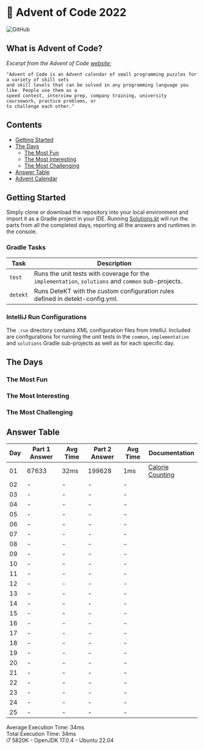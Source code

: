 # :christmas_tree: Advent of Code 2022

![GitHub](https://img.shields.io/badge/stars-02%2F50-yellow)

## What is Advent of Code?

_Excerpt from the Advent of Code [website](https://adventofcode.com/2022/about);_

    "Advent of Code is an Advent calendar of small programming puzzles for a variety of skill sets
    and skill levels that can be solved in any programming language you like. People use them as a
    speed contest, interview prep, company training, university coursework, practice problems, or
    to challenge each other."

## Contents
* [Getting Started](#getting-started)
* [The Days](#the-days)
    * [The Most Fun](#the-most-fun)
    * [The Most Interesting](#the-most-interesting)
    * [The Most Challenging](#the-most-challenging)
* [Answer Table](#answer-table)
* [Advent Calendar](#advent-calendar)

## Getting Started
Simply clone or download the repository into your local environment and import it as a Gradle project in your IDE.
Running [Solutions.kt](https://git.io/JII6v) will run the parts from all the completed days, reporting all the
answers and runtimes in the console.

### Gradle Tasks
| Task      | Description                                                                                        |
|-----------|----------------------------------------------------------------------------------------------------|
| `test`    | Runs the unit tests with coverage for the `implementation`, `solutions` and `common` sub-projects. |
| `detekt`  | Runs DeteKT with the custom configuration rules defined in detekt-config.yml.                      |

### IntelliJ Run Configurations
The `.run` directory contains XML configuration files from IntelliJ. Included are configurations for running the unit
tests in the `common`, `implementation` and `solutions` Gradle sub-projects as well as for each specific day.

## The Days

### The Most Fun
### The Most Interesting
### The Most Challenging

## Answer Table

| Day | Part 1 Answer | Avg Time | Part 2 Answer | Avg Time | Documentation                    |
|-----|---------------|----------|---------------|----------|----------------------------------|
| 01  | 67633         | 32ms     | 199628        | 1ms      | [Calorie Counting](docs/DAY1.MD) |
| 02  | -             | -        | -             | -        | [](docs/DAY2.MD)                 |
| 03  | -             | -        | -             | -        | [](docs/DAY3.MD)                 |
| 04  | -             | -        | -             | -        | [](docs/DAY4.MD)                 |
| 05  | -             | -        | -             | -        | [](docs/DAY5.MD)                 |
| 06  | -             | -        | -             | -        | [](docs/DAY6.MD)                 |
| 07  | -             | -        | -             | -        | [](docs/DAY7.MD)                 |
| 08  | -             | -        | -             | -        | [](docs/DAY8.MD)                 |
| 09  | -             | -        | -             | -        | [](docs/DAY9.MD)                 |
| 10  | -             | -        | -             | -        | [](docs/DAY10.MD)                |
| 11  | -             | -        | -             | -        | [](docs/DAY11.MD)                |
| 12  | -             | -        | -             | -        | [](docs/DAY12.MD)                |
| 13  | -             | -        | -             | -        | [](docs/DAY13.MD)                |
| 14  | -             | -        | -             | -        | [](docs/DAY14.MD)                |
| 15  | -             | -        | -             | -        | [](docs/DAY15.MD)                |
| 16  | -             | -        | -             | -        | [](docs/DAY16.MD)                |
| 17  | -             | -        | -             | -        | [](docs/DAY17.MD)                |
| 18  | -             | -        | -             | -        | [](docs/DAY18.MD)                |
| 19  | -             | -        | -             | -        | [](docs/DAY19.MD)                |
| 20  | -             | -        | -             | -        | [](docs/DAY20.MD)                |
| 21  | -             | -        | -             | -        | [](docs/DAY21.MD)                |
| 22  | -             | -        | -             | -        | [](docs/DAY22.MD)                |
| 23  | -             | -        | -             | -        | [](docs/DAY23.MD)                |
| 24  | -             | -        | -             | -        | [](docs/DAY24.MD)                |
| 25  | -             | -        | -             | -        | [](docs/DAY25.MD)                |

Average Execution Time: 34ms \
Total Execution Time: 34ms \
i7 5820K - OpenJDK 17.0.4 - Ubuntu 22.04
